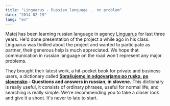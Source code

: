 ```yaml
---
title: "Linguarus - Russian language .. no problem"
date: "2014-02-19"
lang: "en"
---
```


Matej has been learning russian language in agency [Linguarus](http://linguarus.si/ "Linguarus") for last three years. He'd done presentation of the project a while ago in his class. Linguarus was thrilled about the project and wanted to participate as partner, their generous help is much appreciated. We hope that communication in russian language on the road won't represent any major problems.

They brought their latest work, a hit-pocket book for private and business users, a dictionary called **[Sprašujemo in odgovarjamo po rusko, po slovensko](http://linguarus.si/e_trgovina/knjige/48/sprasujemo_in_odgovarjamo_po_rusko_po_slovensko/) - Questions and answers in russian, in slovene.** This dictionary is really useful, it consists of ordinary phrases, useful for normal life; and searching is really simple. We're recommending you to take a closer look and give it a shoot. It's never to late to start.
